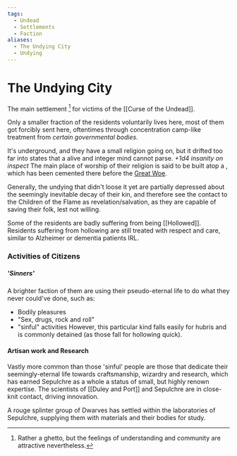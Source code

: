 ```yaml
---
tags:
  - Undead
  - Settlements
  - Faction
aliases:
  - The Undying City
  - Undying
---
```

#  The Undying City
The main settlement [^1] for victims of the [[Curse of the Undead]].

Only a smaller fraction of the residents voluntarily lives here, most of them got forcibly sent here, oftentimes through concentration camp-like treatment from *certain governmental bodies.*

It's underground, and they have a small religion going on, but it drifted too far into states that a alive and integer mind cannot parse.
*+1d4 insanity on inspect*
The main place of worship of their religion is said to be built atop a , which has been cemented there before the [Great Woe](How%20Dying%20ceased.md).  

Generally, the undying that didn't loose it yet are partially depressed about the seemingly inevitable decay of their kin, and therefore see the contact to the Children of the Flame as revelation/salvation, as they are capable of saving their folk, lest not willing.


Some of the residents are badly suffering from being [[Hollowed]]. Residents suffering from hollowing are still treated with respect and care, similar to Alzheimer or dementia patients IRL.


### Activities of Citizens
##### 'Sinners'
A brighter faction of them are using their pseudo-eternal life to do what they never could've done, such as:
-   Bodily pleasures
-   "Sex, drugs, rock and roll"
-   "sinful" activities
However, this particular kind falls easily for hubris and is commonly detained (as those fall for hollowing quick).
#### Artisan work and Research 
Vastly more common than those 'sinful' people are those that dedicate their seemingly-eternal life towards craftsmanship, wizardry and research, which has earned Sepulchre as a whole a status of small, but highly renown expertise.
The scientists of [[Duley and Port]] and Sepulchre are in close-knit contact, driving innovation. 

A rouge splinter group of Dwarves has settled within the laboratories of Sepulchre, supplying them with materials and their bodies for study. 

[^1]:Rather a ghetto, but the feelings of understanding and community are attractive nevertheless.